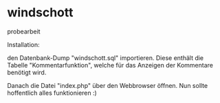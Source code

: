# windschott
probearbeit

Installation:

den Datenbank-Dump "windschott.sql" importieren.
Diese enthält die Tabelle "Kommentarfunktion", welche für das Anzeigen der Kommentare benötigt wird.

Danach die Datei "index.php" über den Webbrowser öffnen.
Nun sollte hoffentlich alles funktionieren :)
